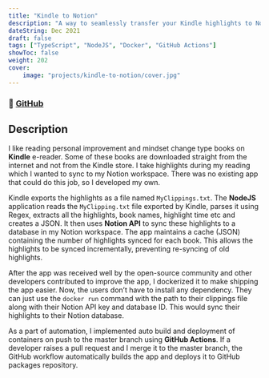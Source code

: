 ```yaml
---
title: "Kindle to Notion"
description: "A way to seamlessly transfer your Kindle highlights to Notion Database!"
dateString: Dec 2021
draft: false
tags: ["TypeScript", "NodeJS", "Docker", "GitHub Actions"]
showToc: false
weight: 202
cover:
    image: "projects/kindle-to-notion/cover.jpg"
--- 
```

### 🔗 [GitHub](https://github.com/arkalim/kindle-to-notion)

## Description
I like reading personal improvement and mindset change type books on **Kindle** e-reader. Some of these books are downloaded straight from the internet and not from the Kindle store. I take highlights during my reading which I wanted to sync to my Notion workspace. There was no existing app that could do this job, so I developed my own. 

Kindle exports the highlights as a file named `MyClippings.txt`. The **NodeJS** application reads the `MyClipping.txt` file exported by Kindle, parses it using Regex, extracts all the highlights, book names, highlight time etc and creates a JSON. It then uses **Notion API** to sync these highlights to a database in my Notion workspace. The app maintains a cache (JSON) containing the number of highlights synced for each book. This allows the highlights to be synced incrementally, preventing re-syncing of old highlights. 

After the app was received well by the open-source community and other developers contributed to improve the app, I dockerized it to make shipping the app easier. Now, the users don’t have to install any dependency. They can just use the `docker run` command with the path to their clippings file along with their Notion API key and database ID. This would sync their highlights to their Notion database.

As a part of automation, I implemented auto build and deployment of containers on push to the master branch using **GitHub Actions**. If a developer raises a pull request and I merge it to the master branch, the GitHub workflow automatically builds the app and deploys it to GitHub packages repository.
